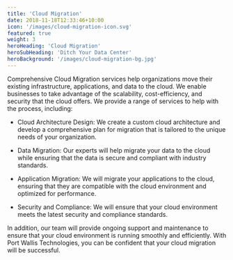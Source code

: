 ```yaml
---
title: 'Cloud Migration'
date: 2018-11-18T12:33:46+10:00
icon: '/images/cloud-migration-icon.svg'
featured: true
weight: 3
heroHeading: 'Cloud Migration'
heroSubHeading: 'Ditch Your Data Center'
heroBackground: '/images/cloud-migration-bg.jpg'
---
```


Comprehensive Cloud Migration services help organizations move their existing infrastructure, applications, and data to the cloud. We enable businesses to take advantage of the scalability, cost-efficiency, and security that the cloud offers. We provide a range of services to help with the process, including:

- Cloud Architecture Design: We create a custom cloud architecture and develop a comprehensive plan for migration that is tailored to the unique needs of your organization.

- Data Migration: Our experts will help migrate your data to the cloud while ensuring that the data is secure and compliant with industry standards.

- Application Migration: We will migrate your applications to the cloud, ensuring that they are compatible with the cloud environment and optimized for performance.

- Security and Compliance: We will ensure that your cloud environment meets the latest security and compliance standards.

In addition, our team will provide ongoing support and maintenance to ensure that your cloud environment is running smoothly and efficiently. With Port Wallis Technologies, you can be confident that your cloud migration will be successful.
